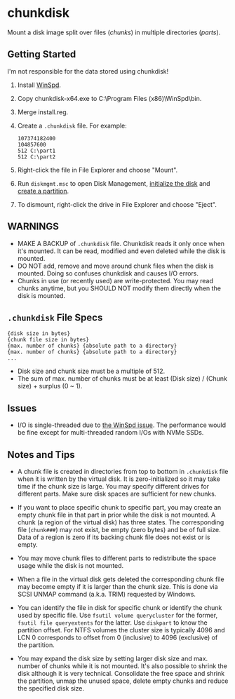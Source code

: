 # chunkdisk

Mount a disk image split over files (*chunks*) in multiple directories (*parts*).

## Getting Started

I'm not responsible for the data stored using chunkdisk!

1. Install [WinSpd](https://github.com/billziss-gh/winspd/releases/tag/v1.0B1).
2. Copy chunkdisk-x64.exe to C:\Program Files (x86)\WinSpd\bin\.
3. Merge install.reg.
4. Create a `.chunkdisk` file. For example:

    ```plaintext
    107374182400
    104857600
    512 C:\part1
    512 C:\part2
    ```

5. Right-click the file in File Explorer and choose "Mount".
6. Run `diskmgmt.msc` to open Disk Management, [initialize the disk](https://docs.microsoft.com/en-us/windows-server/storage/disk-management/initialize-new-disks) and [create a partition](https://support.microsoft.com/en-us/windows/create-and-format-a-hard-disk-partition-bbb8e185-1bda-ecd1-3465-c9728f7d7d2e).
7. To dismount, right-click the drive in File Explorer and choose "Eject".

## WARNINGS

* MAKE A BACKUP of `.chunkdisk` file. Chunkdisk reads it only once when it's mounted. It can be read, modified and even deleted while the disk is mounted.
* DO NOT add, remove and move around chunk files when the disk is mounted. Doing so confuses chunkdisk and causes I/O errors.
* Chunks in use (or recently used) are write-protected. You may read chunks anytime, but you SHOULD NOT modify them directly when the disk is mounted.

## `.chunkdisk` File Specs

```plaintext
{disk size in bytes}
{chunk file size in bytes}
{max. number of chunks} {absolute path to a directory}
{max. number of chunks} {absolute path to a directory}
...
```

* Disk size and chunk size must be a multiple of 512.
* The sum of max. number of chunks must be at least (Disk size) / (Chunk size) + surplus (0 ~ 1).

## Issues

* I/O is single-threaded due to [the WinSpd issue](https://github.com/billziss-gh/winspd/issues/10). The performance would be fine except for multi-threaded random I/Os with NVMe SSDs.

## Notes and Tips

* A chunk file is created in directories from top to bottom in `.chunkdisk` file when it is written by the virtual disk. It is zero-initialized so it may take time if the chunk size is large. You may specify different drives for different parts. Make sure disk spaces are sufficient for new chunks.

* If you want to place specific chunk to specific part, you may create an empty chunk file in that part in prior while the disk is not mounted. A chunk (a region of the virtual disk) has three states. The corresponding file (`chunk###`) may not exist, be empty (zero bytes) and be of full size. Data of a region is zero if its backing chunk file does not exist or is empty.

* You may move chunk files to different parts to redistribute the space usage while the disk is not mounted.

* When a file in the virtual disk gets deleted the corresponding chunk file may become empty if it is larger than the chunk size. This is done via SCSI UNMAP command (a.k.a. TRIM) requested by Windows.

* You can identify the file in disk for specific chunk or identify the chunk used by specific file. Use `fsutil volume querycluster` for the former, `fsutil file queryextents` for the latter. Use `diskpart` to know the partition offset. For NTFS volumes the cluster size is typically 4096 and LCN 0 corresponds to offset from 0 (inclusive) to 4096 (exclusive) of the partition.

* You may expand the disk size by setting larger disk size and max. number of chunks while it is not mounted. It's also possible to shrink the disk although it is very technical. Consolidate the free space and shrink the partition, unmap the unused space, delete empty chunks and reduce the specified disk size.
